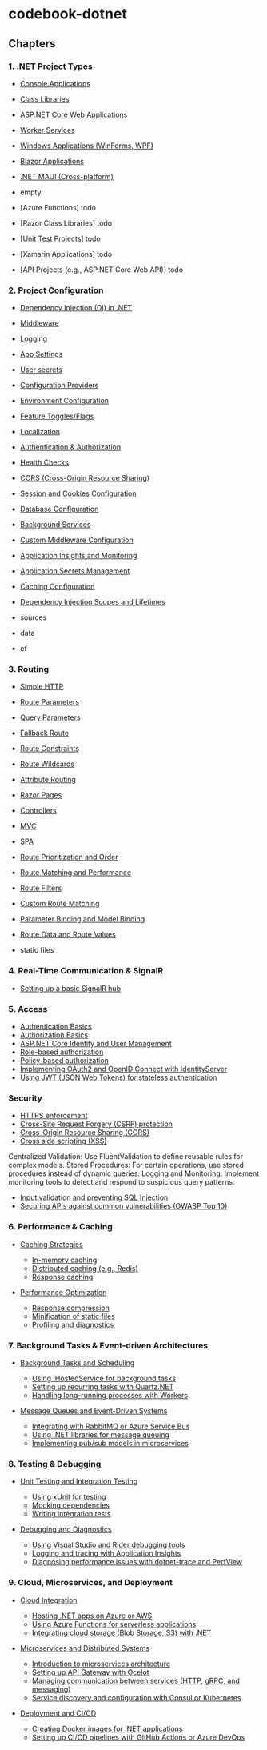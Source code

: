 # codebook-dotnet

## Chapters

### 1. .NET Project Types
  - [Console Applications](./src/chapters/01_project_types/01_console_app/readme.md)
  - [Class Libraries](./src/chapters/01_project_types/02_class_library/readme.md)
  - [ASP.NET Core Web Applications](./src/chapters/01_project_types/03_web_app/readme.md)
  - [Worker Services](./src/chapters/01_project_types/04_worker_service/readme.md)
  - [Windows Applications (WinForms, WPF)](./src/chapters/01_project_types/05_windows_app/readme.md)
  - [Blazor Applications](./src/chapters/01_project_types/06_blazor_app/readme.md)
  - [.NET MAUI (Cross-platform)](./src/chapters/01_project_types/07_maui/readme.md)

  - empty
  - [Azure Functions] todo
  - [Razor Class Libraries] todo
  - [Unit Test Projects] todo
  - [Xamarin Applications] todo
  - [API Projects (e.g., ASP.NET Core Web API)] todo

### 2. Project Configuration
  - [Dependency Injection (DI) in .NET](./src/chapters/02_project_blocks/01_dependency_injection/Program.cs)
  - [Middleware](./src/chapters/02_project_blocks/02_middleware/Program.cs)
  - [Logging](./src/chapters/02_project_configuration/03_logging/Program.cs)
  - [App Settings](./src/chapters/02_project_configuration/04_appsettings/Program.cs)
  - [User secrets](./src/chapters/02_project_configuration/05_user_secrets/Program.cs)
  - [Configuration Providers](./src/chapters/02_project_configuration/06_configuration_providers/Program.cs)
  - [Environment Configuration](./src/chapters/02_project_configuration/07_environment_configuration/Program.cs)
  - [Feature Toggles/Flags](./src/chapters/02_project_configuration/08_feature_toggles/Program.cs)
  - [Localization](./src/chapters/02_project_configuration/09_localization/Program.cs)
  - [Authentication & Authorization](./src/chapters/02_project_configuration/10_authentication_authorization/Program.cs)
  - [Health Checks](./src/chapters/02_project_configuration/11_health_checks/Program.cs)
  - [CORS (Cross-Origin Resource Sharing)](./src/chapters/02_project_configuration/12_cors/Program.cs)
  - [Session and Cookies Configuration](./src/chapters/02_project_configuration/13_session_cookies/Program.cs)
  - [Database Configuration](./src/chapters/02_project_configuration/14_database_configuration/Program.cs)
  - [Background Services](./src/chapters/02_project_configuration/15_background_services/Program.cs)
  - [Custom Middleware Configuration](./src/chapters/02_project_configuration/16_custom_middleware/Program.cs)
  - [Application Insights and Monitoring](./src/chapters/02_project_configuration/17_application_insights/Program.cs)
  - [Application Secrets Management](./src/chapters/02_project_configuration/18_secrets_management/Program.cs)
  - [Caching Configuration](./src/chapters/02_project_configuration/19_caching/Program.cs)
  - [Dependency Injection Scopes and Lifetimes](./src/chapters/02_project_configuration/20_di_scopes_lifetimes/Program.cs)

- sources
- data
- ef

### 3. Routing
  - [Simple HTTP](./src/chapters/03_routing/01_simple_http/Program.cs)
  - [Route Parameters](./src/chapters/03_routing/02_route_params/Program.cs)
  - [Query Parameters](./src/chapters/03_routing/03_query_params/Program.cs)
  - [Fallback Route](./src/chapters/03_routing/04_fallback_route/Program.cs)
  - [Route Constraints](./src/chapters/03_routing/05_route_constraints/Program.cs)
  - [Route Wildcards](./src/chapters/03_routing/06_wildcards/Program.cs)
  - [Attribute Routing](./src/chapters/03_routing/07_attribute_routing/Program.cs)
  - [Razor Pages](./src/chapters/03_routing/08_razor_pages/Program.cs)
  - [Controllers](./src/chapters/03_routing/09_controllers/Program.cs)
  - [MVC](./src/chapters/03_routing/10_mvc/Program.cs)
  - [SPA](./src/chapters/03_routing/11_spa/Program.cs)
  - [Route Prioritization and Order](./src/chapters/03_routing/12_route_order/Program.cs)
  - [Route Matching and Performance](./src/chapters/03_routing/13_route_matching/Program.cs)
  - [Route Filters](./src/chapters/03_routing/14_route_filters/Program.cs)
  - [Custom Route Matching](./src/chapters/03_routing/15_custom_matching/Program.cs)
  - [Parameter Binding and Model Binding](./src/chapters/03_routing/16_model_binding/Program.cs)
  - [Route Data and Route Values](./src/chapters/03_routing/17_route_data/Program.cs)

- static files

### 4. Real-Time Communication & SignalR
  - [Setting up a basic SignalR hub](./src/chapters/04_signalr/01_hub/Program.cs)

### 5. Access
  - [Authentication Basics](./src/chapters/05_access/01_authentication/Program.cs)
  - [Authorization Basics](./src/chapters/05_access/02_authorization/Program.cs)
  - [ASP.NET Core Identity and User Management](./src/chapters/05_access/03_core_identity/Program.cs)
  - [Role-based authorization](./src/chapters/05_access/04_role_authorization/Program.cs)
  - [Policy-based authorization](./src/chapters/05_access/05_policy_authorization/Program.cs)
  - [Implementing OAuth2 and OpenID Connect with IdentityServer](./src/chapters/05_access/06_identity_server/Program.cs)
  - [Using JWT (JSON Web Tokens) for stateless authentication](./src/chapters/05_access/07_jwt/Program.cs)

### Security
  - [HTTPS enforcement](./src/chapters/06_security/01_https/Program.cs)
  - [Cross-Site Request Forgery (CSRF) protection](./src/chapters/06_security/02_csrf_protection/Program.cs)
  - [Cross-Origin Resource Sharing (CORS)](./src/chapters/06_security/03_cors/Program.cs)
  - [Cross side scripting (XSS)](./src/chapters/06_security/04_sanitazation/Program.cs)


  Centralized Validation:
Use FluentValidation to define reusable rules for complex models.
Stored Procedures:
For certain operations, use stored procedures instead of dynamic queries.
Logging and Monitoring:
Implement monitoring tools to detect and respond to suspicious query patterns.


  - [Input validation and preventing SQL Injection](./src/chapters/06_security/05_sql_injection/Program.cs)
  - [Securing APIs against common vulnerabilities (OWASP Top 10)](./src/chapters/06_security/06_owasp/Program.cs)

### 6. Performance & Caching
- [Caching Strategies](./src/chapters/08_caching/01_caching/Program.cs)
  - [In-memory caching](./src/chapters/08_caching/02_in_memory_caching/Program.cs)
  - [Distributed caching (e.g., Redis)](./src/chapters/08_caching/03_distributed_caching/Program.cs)
  - [Response caching](./src/chapters/08_caching/04_response_caching/Program.cs)

- [Performance Optimization](./src/chapters/08_performance/01_performance_optimization/Program.cs)
  - [Response compression](./src/chapters/08_performance/02_response_compression/Program.cs)
  - [Minification of static files](./src/chapters/08_performance/03_minification/Program.cs)
  - [Profiling and diagnostics](./src/chapters/08_performance/04_profiling/Program.cs)

### 7. Background Tasks & Event-driven Architectures
- [Background Tasks and Scheduling](./src/chapters/09_background_tasks/01_background_tasks/Program.cs)
  - [Using IHostedService for background tasks](./src/chapters/09_background_tasks/02_ihostedservice/Program.cs)
  - [Setting up recurring tasks with Quartz.NET](./src/chapters/09_background_tasks/03_quartz_tasks/Program.cs)
  - [Handling long-running processes with Workers](./src/chapters/09_background_tasks/04_workers/Program.cs)

- [Message Queues and Event-Driven Systems](./src/chapters/10_message_queues/01_message_queues/Program.cs)
  - [Integrating with RabbitMQ or Azure Service Bus](./src/chapters/10_message_queues/02_rabbitmq_azure/Program.cs)
  - [Using .NET libraries for message queuing](./src/chapters/10_message_queues/03_message_queuing_libraries/Program.cs)
  - [Implementing pub/sub models in microservices](./src/chapters/10_message_queues/04_pub_sub/Program.cs)

### 8. Testing & Debugging
- [Unit Testing and Integration Testing](./src/chapters/11_testing/01_unit_testing/Program.cs)
  - [Using xUnit for testing](./src/chapters/11_testing/02_xunit/Program.cs)
  - [Mocking dependencies](./src/chapters/11_testing/03_mocking/Program.cs)
  - [Writing integration tests](./src/chapters/11_testing/04_integration_tests/Program.cs)

- [Debugging and Diagnostics](./src/chapters/12_debugging/01_debugging_tools/Program.cs)
  - [Using Visual Studio and Rider debugging tools](./src/chapters/12_debugging/02_vs_rider/Program.cs)
  - [Logging and tracing with Application Insights](./src/chapters/12_debugging/03_application_insights/Program.cs)
  - [Diagnosing performance issues with dotnet-trace and PerfView](./src/chapters/12_debugging/04_performance_diagnostics/Program.cs)

### 9. Cloud, Microservices, and Deployment
- [Cloud Integration](./src/chapters/13_cloud_integration/01_cloud/Program.cs)
  - [Hosting .NET apps on Azure or AWS](./src/chapters/13_cloud_integration/02_azure_aws/Program.cs)
  - [Using Azure Functions for serverless applications](./src/chapters/13_cloud_integration/03_azure_functions/Program.cs)
  - [Integrating cloud storage (Blob Storage, S3) with .NET](./src/chapters/13_cloud_integration/04_cloud_storage/Program.cs)

- [Microservices and Distributed Systems](./src/chapters/14_microservices/01_microservices_intro/Program.cs)
  - [Introduction to microservices architecture](./src/chapters/14_microservices/02_intro/Program.cs)
  - [Setting up API Gateway with Ocelot](./src/chapters/14_microservices/03_ocelot_gateway/Program.cs)
  - [Managing communication between services (HTTP, gRPC, and messaging)](./src/chapters/14_microservices/04_communication/Program.cs)
  - [Service discovery and configuration with Consul or Kubernetes](./src/chapters/14_microservices/05_service_discovery/Program.cs)

- [Deployment and CI/CD](./src/chapters/15_deployment/01_ci_cd/Program.cs)
  - [Creating Docker images for .NET applications](./src/chapters/15_deployment/02_docker/Program.cs)
  - [Setting up CI/CD pipelines with GitHub Actions or Azure DevOps](./src/chapters/15_deployment/03_cicd/Program.cs)